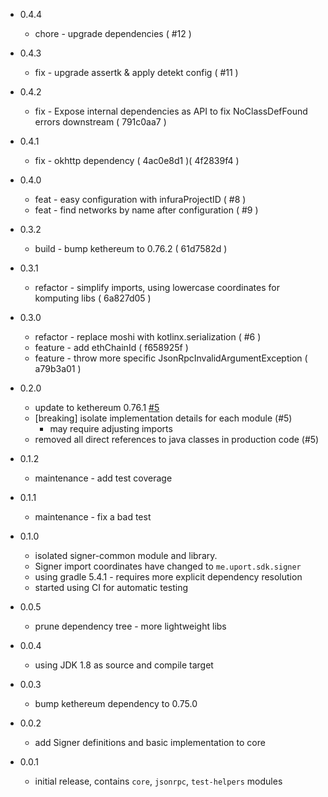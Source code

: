* 0.4.4
  * chore - upgrade dependencies ( #12 )
  
* 0.4.3
    * fix - upgrade assertk & apply detekt config ( #11 )
    
* 0.4.2
    * fix - Expose internal dependencies as API to fix NoClassDefFound errors downstream ( 791c0aa7 )

* 0.4.1
    * fix - okhttp dependency ( 4ac0e8d1 )( 4f2839f4 )
    
* 0.4.0
    * feat - easy configuration with infuraProjectID ( #8 )
    * feat - find networks by name after configuration ( #9 )

* 0.3.2
    * build - bump kethereum to 0.76.2 ( 61d7582d )

* 0.3.1
    * refactor - simplify imports, using lowercase coordinates for komputing libs ( 6a827d05 )
    
* 0.3.0
    * refactor - replace moshi with kotlinx.serialization ( #6 )
    * feature - add ethChainId  ( f658925f )
    * feature - throw more specific JsonRpcInvalidArgumentException ( a79b3a01 )
    
* 0.2.0
    * update to kethereum 0.76.1 [#5](https://github.com/uport-project/kotlin-common/pull/5)
    * [breaking] isolate implementation details for each module (#5)
        * may require adjusting imports
    * removed all direct references to java classes in production code (#5)

* 0.1.2
    * maintenance - add test coverage
    
* 0.1.1
    * maintenance - fix a bad test
    
* 0.1.0
    * isolated signer-common module and library.
    * Signer import coordinates have changed to `me.uport.sdk.signer` 
    * using gradle 5.4.1 - requires more explicit dependency resolution
    * started using CI for automatic testing

* 0.0.5
    * prune dependency tree - more lightweight libs
    
* 0.0.4
    * using JDK 1.8 as source and compile target
    
* 0.0.3
    * bump kethereum dependency to 0.75.0
    
* 0.0.2
    * add Signer definitions and basic implementation to core
    
* 0.0.1
    * initial release, contains `core`, `jsonrpc`, `test-helpers` modules